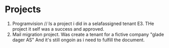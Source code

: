 # Projects

1. Programvision // Is a project i did in a selafassigned tenant E3. THe project it self was a success and approved.
2. Mail migration project. Was create a tenant for a fictive company "glade dager AS" And it's still ongoin as i need to fulfill the document.


